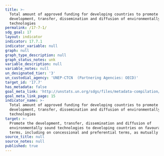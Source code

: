 ```yaml
---
title: >-
  Total amount of approved funding for developing countries to promote the
  development, transfer, dissemination and diffusion of environmentally sound
  technologies
permalink: /17-7-1/
sdg_goal: 17
layout: indicator
indicator: 17.7.1
indicator_variable: null
graph: null
graph_type_description: null
graph_status_notes: unk
variable_description: null
variable_notes: null
un_designated_tier: '3'
un_custodial_agency: 'UNEP-CTCN  (Partnering Agencies: OECD)'
target_id: '17.7'
has_metadata: false
goal_meta_link: 'http://unstats.un.org/sdgs/files/metadata-compilation/Metadata-Goal-17.pdf'
goal_meta_link_page: 15
indicator_name: >-
  Total amount of approved funding for developing countries to promote the
  development, transfer, dissemination and diffusion of environmentally sound
  technologies
target: >-
  Promote the development, transfer, dissemination and diffusion of
  environmentally sound technologies to developing countries on favourable
  terms, including on concessional and preferential terms, as mutually agreed.
source_title: null
source_notes: null
published: true
---
```

